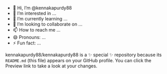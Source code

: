 - 👋 Hi, I’m @kennakapurdy88
- 👀 I’m interested in ...
- 🌱 I’m currently learning ...
- 💞️ I’m looking to collaborate on ...
- 📫 How to reach me ...
- 😄 Pronouns: ...
- ⚡ Fun fact: ...


kennakapurdy88/kennakapurdy88 is a ✨ special ✨ repository because its `README.md` (this file) appears on your GitHub profile.
You can click the Preview link to take a look at your changes.
